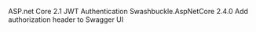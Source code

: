 ASP.net Core 2.1 JWT Authentication
Swashbuckle.AspNetCore 2.4.0
Add authorization header to Swagger UI

